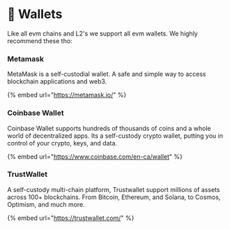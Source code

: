# 💼 Wallets

Like all evm chains and L2's we support all evm wallets. We highly recommend these tho:



### Metamask

MetaMask is a self-custodial wallet. A safe and simple way to access blockchain applications and web3.

{% embed url="https://metamask.io/" %}

### Coinbase Wallet

Coinbase Wallet supports hundreds of thousands of coins and a whole world of decentralized apps. Its a self-custody crypto wallet, putting you in control of your crypto, keys, and data.

{% embed url="https://www.coinbase.com/en-ca/wallet" %}

### TrustWallet

A self-custody multi-chain platform, Trustwallet support millions of assets across 100+ blockchains. From Bitcoin, Ethereum, and Solana, to Cosmos, Optimism, and much more.

{% embed url="https://trustwallet.com/" %}
